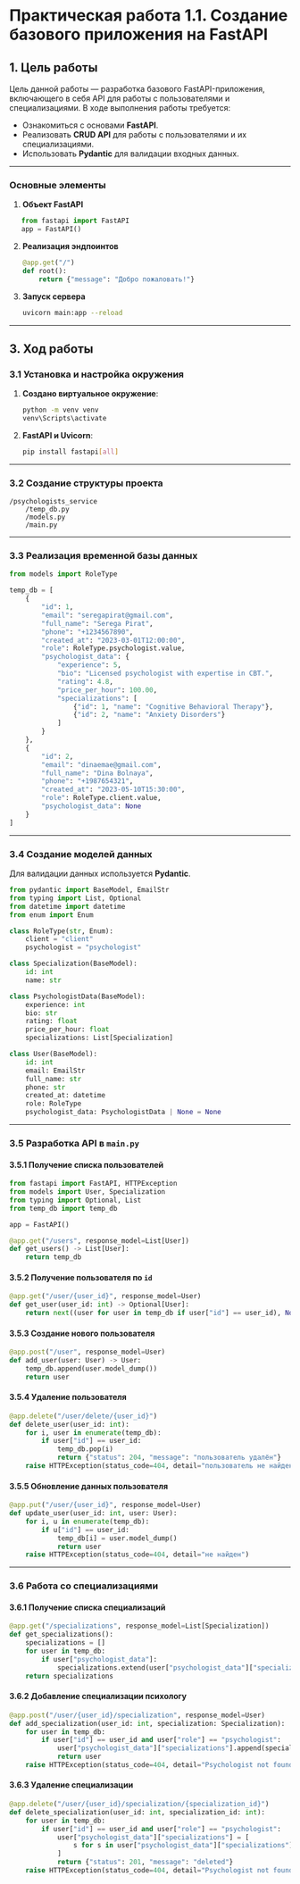 # **Практическая работа 1.1. Создание базового приложения на FastAPI**

## **1. Цель работы**
Цель данной работы — разработка базового FastAPI-приложения, включающего в себя API для работы с пользователями и специализациями. В ходе выполнения работы требуется:
- Ознакомиться с основами **FastAPI**.
- Реализовать **CRUD API** для работы с пользователями и их специализациями.
- Использовать **Pydantic** для валидации входных данных.

---

### **Основные элементы**
1. **Объект FastAPI**  
```python
   from fastapi import FastAPI
   app = FastAPI()
```

2. **Реализация эндпоинтов**  
   ```python
   @app.get("/")
   def root():
       return {"message": "Добро пожаловать!"}
   ```
3. **Запуск сервера**  
   ```sh
   uvicorn main:app --reload
   ```

---

## **3. Ход работы**

### **3.1 Установка и настройка окружения**
1. **Создано виртуальное окружение**:
   ```sh
   python -m venv venv
   venv\Scripts\activate 
   ```
2. **FastAPI и Uvicorn**:
   ```sh
   pip install fastapi[all]
   ```

---

### **3.2 Создание структуры проекта**
```
/psychologists_service
    /temp_db.py          
    /models.py           
    /main.py            
```

---

### **3.3 Реализация временной базы данных**

```python
from models import RoleType

temp_db = [
    {
        "id": 1,
        "email": "seregapirat@gmail.com",
        "full_name": "Serega Pirat",
        "phone": "+1234567890",
        "created_at": "2023-03-01T12:00:00",
        "role": RoleType.psychologist.value,
        "psychologist_data": {
            "experience": 5,
            "bio": "Licensed psychologist with expertise in CBT.",
            "rating": 4.8,
            "price_per_hour": 100.00,
            "specializations": [
                {"id": 1, "name": "Cognitive Behavioral Therapy"},
                {"id": 2, "name": "Anxiety Disorders"}
            ]
        }
    },
    {
        "id": 2,
        "email": "dinaemae@gmail.com",
        "full_name": "Dina Bolnaya",
        "phone": "+1987654321",
        "created_at": "2023-05-10T15:30:00",
        "role": RoleType.client.value,
        "psychologist_data": None
    }
]
```

---

### **3.4 Создание моделей данных**
Для валидации данных используется **Pydantic**.  

```python
from pydantic import BaseModel, EmailStr
from typing import List, Optional
from datetime import datetime
from enum import Enum

class RoleType(str, Enum):
    client = "client"
    psychologist = "psychologist"

class Specialization(BaseModel):
    id: int
    name: str

class PsychologistData(BaseModel):
    experience: int
    bio: str
    rating: float
    price_per_hour: float
    specializations: List[Specialization]

class User(BaseModel):
    id: int
    email: EmailStr
    full_name: str
    phone: str
    created_at: datetime
    role: RoleType
    psychologist_data: PsychologistData | None = None
```

---

### **3.5 Разработка API в `main.py`**

#### **3.5.1 Получение списка пользователей**
```python
from fastapi import FastAPI, HTTPException
from models import User, Specialization
from typing import Optional, List
from temp_db import temp_db

app = FastAPI()

@app.get("/users", response_model=List[User])
def get_users() -> List[User]:
    return temp_db
```

#### **3.5.2 Получение пользователя по `id`**
```python
@app.get("/user/{user_id}", response_model=User)
def get_user(user_id: int) -> Optional[User]:
    return next((user for user in temp_db if user["id"] == user_id), None)
```

#### **3.5.3 Создание нового пользователя**
```python
@app.post("/user", response_model=User)
def add_user(user: User) -> User:
    temp_db.append(user.model_dump())
    return user
```

#### **3.5.4 Удаление пользователя**
```python
@app.delete("/user/delete/{user_id}")
def delete_user(user_id: int):
    for i, user in enumerate(temp_db):
        if user["id"] == user_id:
            temp_db.pop(i)
            return {"status": 204, "message": "пользователь удалён"}
    raise HTTPException(status_code=404, detail="пользователь не найден")
```

#### **3.5.5 Обновление данных пользователя**
```python
@app.put("/user/{user_id}", response_model=User)
def update_user(user_id: int, user: User):
    for i, u in enumerate(temp_db):
        if u["id"] == user_id:
            temp_db[i] = user.model_dump()
            return user
    raise HTTPException(status_code=404, detail="не найден")
```

---

### **3.6 Работа со специализациями**
#### **3.6.1 Получение списка специализаций**
```python
@app.get("/specializations", response_model=List[Specialization])
def get_specializations():
    specializations = []
    for user in temp_db:
        if user["psychologist_data"]:
            specializations.extend(user["psychologist_data"]["specializations"])
    return specializations
```

#### **3.6.2 Добавление специализации психологу**
```python
@app.post("/user/{user_id}/specialization", response_model=User)
def add_specialization(user_id: int, specialization: Specialization):
    for user in temp_db:
        if user["id"] == user_id and user["role"] == "psychologist":
            user["psychologist_data"]["specializations"].append(specialization.dict())
            return user
    raise HTTPException(status_code=404, detail="Psychologist not found")
```

#### **3.6.3 Удаление специализации**
```python
@app.delete("/user/{user_id}/specialization/{specialization_id}")
def delete_specialization(user_id: int, specialization_id: int):
    for user in temp_db:
        if user["id"] == user_id and user["role"] == "psychologist":
            user["psychologist_data"]["specializations"] = [
                s for s in user["psychologist_data"]["specializations"] if s["id"] != specialization_id
            ]
            return {"status": 201, "message": "deleted"}
    raise HTTPException(status_code=404, detail="Psychologist not found")
```